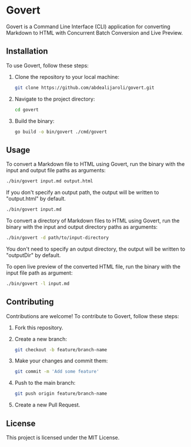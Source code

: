 # Govert

Govert is a Command Line Interface (CLI) application for converting Markdown to HTML with Concurrent Batch Conversion and Live Preview.

## Installation

To use Govert, follow these steps:

1. Clone the repository to your local machine:

    ```bash
    git clone https://github.com/abdealijaroli/govert.git
    ```

2. Navigate to the project directory:

    ```bash
    cd govert
    ```

3. Build the binary:

    ```bash
    go build -o bin/govert ./cmd/govert
    ```

## Usage

To convert a Markdown file to HTML using Govert, run the binary with the input and output file paths as arguments:

```bash
./bin/govert input.md output.html
```

If you don't specify an output path, the output will be written to "output.html" by default.


```bash
./bin/govert input.md
```

To convert a directory of Markdown files to HTML using Govert, run the binary with the input and output directory paths as arguments:


```bash 
./bin/govert -d path/to/input-directory
```

You don't need to specify an output directory, the output will be written to "outputDir" by default.


To open live preview of the converted HTML file, run the binary with the input file path as argument:

```bash
./bin/govert -l input.md
```


## Contributing

Contributions are welcome! To contribute to Govert, follow these steps:

1. Fork this repository.

2. Create a new branch:

    ```bash
    git checkout -b feature/branch-name
    ```

3. Make your changes and commit them:

    ```bash
    git commit -m 'Add some feature'
    ```

4. Push to the main branch:

    ```bash
    git push origin feature/branch-name
    ```
5. Create a new Pull Request.

## License

This project is licensed under the MIT License.